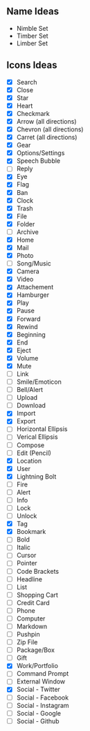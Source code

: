 ## Name Ideas
- Nimble Set
- Timber Set
- Limber Set

## Icons Ideas

* [x] Search
* [x] Close
* [x] Star
* [x] Heart
* [x] Checkmark
* [x] Arrow (all directions)
* [x] Chevron (all directions)
* [x] Carret (all directions)
* [x] Gear
* [x] Options/Settings
* [x] Speech Bubble
* [ ] Reply
* [x] Eye
* [x] Flag
* [x] Ban
* [x] Clock
* [x] Trash
* [x] File
* [x] Folder
* [ ] Archive
* [x] Home
* [x] Mail
* [x] Photo
* [ ] Song/Music
* [x] Camera
* [x] Video
* [x] Attachement
* [x] Hamburger
* [x] Play
* [x] Pause
* [x] Forward
* [x] Rewind
* [x] Beginning
* [x] End
* [x] Eject
* [x] Volume
* [x] Mute
* [ ] Link
* [ ] Smile/Emoticon
* [ ] Bell/Alert
* [ ] Upload
* [ ] Download
* [x] Import
* [x] Export
* [ ] Horizontal Ellipsis
* [ ] Verical Ellipsis
* [ ] Compose
* [ ] Edit (Pencil)
* [x] Location
* [x] User
* [x] Lightning Bolt
* [ ] Fire
* [ ] Alert
* [ ] Info
* [ ] Lock
* [ ] Unlock
* [x] Tag
* [x] Bookmark
* [ ] Bold
* [ ] Italic
* [ ] Cursor
* [ ] Pointer
* [ ] Code Brackets
* [ ] Headline
* [ ] List
* [ ] Shopping Cart
* [ ] Credit Card
* [ ] Phone
* [ ] Computer
* [ ] Markdown
* [ ] Pushpin
* [ ] Zip File
* [ ] Package/Box
* [ ] Gift
* [x] Work/Portfolio
* [ ] Command Prompt
* [ ] External Window
* [x] Social - Twitter
* [ ] Social - Facebook
* [ ] Social - Instagram
* [ ] Social - Google
* [ ] Social - Github
